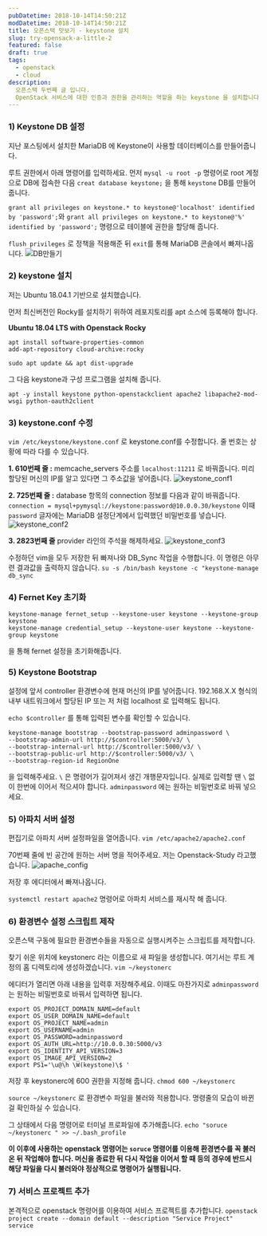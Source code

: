 ```yaml
---
pubDatetime: 2018-10-14T14:50:21Z
modDatetime: 2018-10-14T14:50:21Z
title: 오픈스택 맛보기 - keystone 설치
slug: try-opensack-a-little-2
featured: false
draft: true
tags:
  - openstack
  - cloud
description:
  오픈스택 두번째 글 입니다. 
  OpenStack 서비스에 대한 인증과 권한을 관리하는 역할을 하는 keystone 을 설치합니다. 
---
```

### 1) Keystone DB 설정
지난 포스팅에서 설치한 MariaDB 에 Keystone이 사용할 데이터베이스를 만들어줍니다. 

루트 권한에서 아래 명령어를 입력하세요.
 먼저 `mysql -u root -p` 명령어로 root 계정으로 DB에 접속한 다음 `creat database keystone;` 을 통해 `keystone` DB를 만들어줍니다.

`grant all privileges on keystone.* to keystone@'localhost' identified by 'password';`와 `grant all privileges on keystone.* to keystone@'%' identified by 'password';` 명령으로 테이블에 권한을 할당해 줍니다.

`flush privileges` 로 정책을 적용해준 뒤 `exit`를 통해 MariaDB 콘솔에서 빠져나옵니다.
  ![DB만들기](/assets/openstack/keystone_db.PNG)
  

### 2) keystone 설치

  저는 Ubuntu 18.04.1 기반으로 설치했습니다.

  먼저 최신버전인 Rocky를 설치하기 위하여 레포지토리를 apt 소스에 등록해야 합니다.

  **Ubuntu 18.04 LTS with Openstack Rocky**
  ```
  apt install software-properties-common 
  add-apt-repository cloud-archive:rocky

  sudo apt update && apt dist-upgrade
  ```
그 다음 keystone과 구성 프로그램을 설치해 줍니다.
```
apt -y install keystone python-openstackclient apache2 libapache2-mod-wsgi python-oauth2client
```


### 3) keystone.conf 수정

`vim /etc/keystone/keystone.conf` 로 keystone.conf를 수정합니다.
줄 번호는 상황에 따라 다를 수 있습니다.

**1. 610번째 줄 :**
   memcache_servers 주소를 `localhost:11211` 로 바꿔줍니다.
미리 할당된 머신의 IP를 알고 있다면 그 주소값을 넣어줍니다.
![keystone_conf1](/assets/openstack/keystone_conf1.PNG)



**2. 725번째 줄 :**
  database 항목의 connection 정보를 다음과 같이 바꿔줍니다.
  `connection = mysql+pymysql://keystone:password@10.0.0.30/keystone`
  이때 `password` 글자에는 MariaDB 설정단계에서 입력했던 비밀번호를 넣습니다.
![keystone_conf2](/assets/openstack/keystone_conf2.PNG)



**3. 2823번째 줄**
provider 라인의 주석을 해제하세요.
![keystone_conf3](/assets/openstack/keystone_conf3.PNG)


수정하던 vim을 모두 저장한 뒤 빠져나와 DB_Sync 작업을 수행합니다. 이 명령은 아무련 결과값을 출력하지 않습니다.
`su -s /bin/bash keystone -c "keystone-manage db_sync`

### 4) Fernet Key 초기화

```
keystone-manage fernet_setup --keystone-user keystone --keystone-group keystone
keystone-manage credential_setup --keystone-user keystone --keystone-group keystone
```
을 통해 fernet 설정을 초기화해줍니다.

### 5) Keystone Bootstrap

설정에 앞서 controller 환경변수에 현재 머신의 IP를 넣어줍니다. 192.168.X.X 형식의 내부 내트워크에서 할당된 IP 또는 저 처럼 localhost 로 입력해도 됩니다.

`echo $controller` 를 통해 입력된 변수를 확인할 수 있습니다.

```
keystone-manage bootstrap --bootstrap-password adminpassword \
--bootstrap-admin-url http://$controller:5000/v3/ \
--bootstrap-internal-url http://$controller:5000/v3/ \
--bootstrap-public-url http://$controller:5000/v3/ \
--bootstrap-region-id RegionOne 
```
을 입력해주세요.
`\` 은 명령어가 길어져서 생긴 개행문자입니다. 실제로 입력할 땐 `\` 없이 한번에 이어서 적으셔야 합니다.
`adminpassword` 에는 원하는 비밀번호로 바꿔 넣으세요.


### 5) 아파치 서버 설정
편집기로 아파치 서버 설정파일을 열어줍니다.
`vim /etc/apache2/apache2.conf`

70번째 줄에 빈 공간에 원하는 서버 명을 적어주세요. 저는 Openstack-Study 라고했습니다.
![apache_config](/assets/openstack/apache_config.PNG)

저장 후 에디터에서 빠져나옵니다.

`systemctl restart apache2` 명령어로 아파치 서비스를 재시작 해 줍니다.

### 6) 환경변수 설정 스크립트 제작

오픈스택 구동에 필요한 환경변수들을 자동으로 실행시켜주는 스크립트를 제작합니다.

찾기 쉬운 위치에 keystonerc 라는 이름으로 새 파일을 생성합니다. 여기서는 루트 계정의 홈 디렉토리에 생성하겠습니다.
`vim ~/keystonerc`

에디터가 열리면 아래 내용을 입력후 저장해주세요. 이때도 마찬가지로 `adminpassword`는 원하는 비밀번호로 바꿔서 입력하면 됩니다.

```
export OS_PROJECT_DOMAIN_NAME=default
export OS_USER_DOMAIN_NAME=default
export OS_PROJECT_NAME=admin
export OS_USERNAME=admin
export OS_PASSWORD=adminpassword
export OS_AUTH_URL=http://10.0.0.30:5000/v3
export OS_IDENTITY_API_VERSION=3
export OS_IMAGE_API_VERSION=2
export PS1='\u@\h \W(keystone)\$ '
```

저장 후 keystonerc에 600 권한을 지정해 줍니다.
`chmod 600 ~/keystonerc`

`source ~/keystonerc` 로 환경변수 파일을 불러와 적용합니다.
명령줄의 모습이 바뀐걸 확인하실 수 있습니다.

그 상태에서 다음 명령어로 터미널 프로파일에 추가해줍니다.
`echo "soruce ~/keystonerc " >> ~/.bash_profile`

**이 이후에 사용하는 openstack 명령어는 `soruce` 명령어를 이용해 환경변수를 꼭 불러온 뒤 작업해야 합니다. 머신을 종료한 뒤 다시 작업을 이어서 할 때 등의 경우에 반드시 해당 파일을 다시 불러와야 정상적으로 명령어가 실행됩니다.**

### 7) 서비스 프로젝트 추가

본격적으로 openstack 명령어를 이용하여 서비스 프로젝트를 추가합니다.
`openstack project create --domain default --description "Service Project" service`
